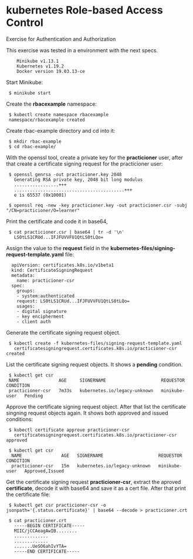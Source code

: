 # kubernetes Role-based Access Control
Exercise for Authentication and Authorization  


This exercise  was tested in a environment with the next specs.

        Minikube v1.13.1
        Kubernetes v1.19.2
        Docker version 19.03.13-ce

Start Minikube:
```
 $ minikube start
```

Create the <b>rbacexample</b> namespace:
```
 $ kubectl create namespace rbacexample
 namespace/rbacexample created
```
Create rbac-example directory and cd into it:
```
 $ mkdir rbac-example
 $ cd rbac-example/
```

With the openssl tool, create a private key for the <b>practicioner</b> user, after that create a certificate signing request for the practicioner user:
```
 $ openssl genrsa -out practicioner.key 2048
   Generating RSA private key, 2048 bit long modulus
   .................+++
   ..........................................+++
   e is 65537 (0x10001)

 $ openssl req -new -key practicioner.key -out practicioner.csr -subj "/CN=practicioner/O=learner"
```

 Print the certificate and code it in base64, 
```
 $ cat practicioner.csr | base64 | tr -d '\n'
   LS0tLS1CRUd...IFJFUVVFU1QtLS0tLQo=
```
    
Assign the value to the <b>request</b> field in the <b>kubernetes-files/signing-request-template.yaml</b> file:
```
  apiVersion: certificates.k8s.io/v1beta1
  kind: CertificateSigningRequest
  metadata:
    name: practicioner-csr
  spec:
    groups:
    - system:authenticated
    request: LS0tLS1CRUd...IFJFUVVFU1QtLS0tLQo=
    usages:
    - digital signature
    - key encipherment
    - client auth
```
Generate the certificate signing request object.
```
 $ kubectl create -f kubernetes-files/signing-request-template.yaml 
   certificatesigningrequest.certificates.k8s.io/practicioner-csr created
```
List the certificate signing request objects. It shows a <b>pending</b> condition.
```
 $ kubectl get csr
 NAME               AGE     SIGNERNAME                     REQUESTOR       CONDITION
 practicioner-csr   7m33s   kubernetes.io/legacy-unknown   minikube-user   Pending
```
Approve the certificate signing request object. After that list the certificate singning request objects again. It shows both approved and issued conditions:
```
 $ kubectl certificate approve practicioner-csr
   certificatesigningrequest.certificates.k8s.io/practicioner-csr approved
 
 $ kubectl get csr
  NAME               AGE   SIGNERNAME                     REQUESTOR       CONDITION
  practicioner-csr   15m   kubernetes.io/legacy-unknown   minikube-user   Approved,Issued
```


Get the certificate signing request <b>practicioner-csr</b>, extract the aproved <b>certificate</b>, decode it with base64 and save it as a cert file.  After that print the certificate file:
```
 $ kubectl get csr practicioner-csr -o jsonpath='{.status.certificate}' | base64 --decode > practicioner.crt

 $ cat practicioner.crt
   -----BEGIN CERTIFICATE-----
   MIIC/jCCAeagAwIB........
   .............
   .............
   .......UeSO6ahIvYTA=
   -----END CERTIFICATE-----
```